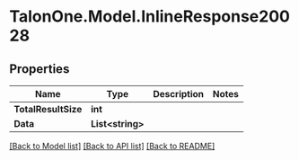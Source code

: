 # TalonOne.Model.InlineResponse20028
## Properties

Name | Type | Description | Notes
------------ | ------------- | ------------- | -------------
**TotalResultSize** | **int** |  | 
**Data** | **List&lt;string&gt;** |  | 

[[Back to Model list]](../README.md#documentation-for-models) [[Back to API list]](../README.md#documentation-for-api-endpoints) [[Back to README]](../README.md)

